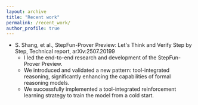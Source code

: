 ```yaml
---
layout: archive
title: "Recent work"
permalink: /recent_work/
author_profile: true
---
```


  * S. Shang, et al., StepFun-Prover Preview: Let's Think and Verify Step by Step, Technical report, arXiv:2507.20199 
      * I led the end-to-end research and development of the StepFun-Prover Preview.
      * We introduced and validated a new pattern: tool-integrated reasoning, significantly enhancing the capabilities of formal reasoning models.
      * We successfully implemented a tool-integrated reinforcement learning strategy to train the model from a cold start.
